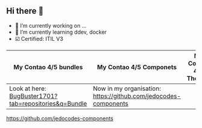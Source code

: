 ## Hi there 👋

- 🔭 I’m currently working on ...
- 🌱 I’m currently learning ddev, docker
- ☑️ Certified: ITIL V3



| My Contao 4/5 bundles | My Contao 4/5 Componets | My Contao 4/5 Themes |
| ------------- | ------------- | ------------- |
| Look at here: [BugBuster1701?tab=repositories&q=Bundle](https://github.com/BugBuster1701?tab=repositories&q=Bundle&type=&language=) | Now in my organisation: https://github.com/jedocodes-components |
https://github.com/jedocodes-components


<!--
**jedoCodes/jedoCodes** is a ✨ _special_ ✨ repository because its `README.md` (this file) appears on your GitHub profile.

Here are some ideas to get you started:

- 🔭 I’m currently working on ...
- 🌱 I’m currently learning ...
- 👯 I’m looking to collaborate on ...
- 🤔 I’m looking for help with ...
- 💬 Ask me about ...
- 📫 How to reach me: ...
- 😄 Pronouns: ...
- ⚡ Fun fact: ...
-->
